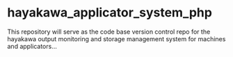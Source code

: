# hayakawa_applicator_system_php
This repository will serve as the code base version control repo for the hayakawa output monitoring and storage management system for machines and applicators...
